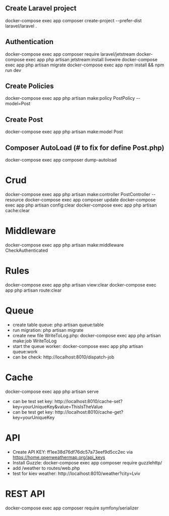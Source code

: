 ## Create Laravel project
docker-compose exec app composer create-project --prefer-dist laravel/laravel .

## Authentication
docker-compose exec app composer require laravel/jetstream
docker-compose exec app php artisan jetstream:install livewire
docker-compose exec app php artisan migrate
docker-compose exec app npm install && npm run dev

## Create Policies
docker-compose exec app php artisan make:policy PostPolicy --model=Post

## Create Post
docker-compose exec app php artisan make:model Post

## Composer AutoLoad (# to fix for define Post.php)
docker-compose exec app composer dump-autoload

# Crud
docker-compose exec app php artisan make:controller PostController --resource
docker-compose exec app composer update
docker-compose exec app php artisan config:clear
docker-compose exec app php artisan cache:clear

# Middleware
docker-compose exec app php artisan make:middleware CheckAuthenticated

# Rules
docker-compose exec app php artisan view:clear
docker-compose exec app  php artisan route:clear

# Queue
- create table queue: php artisan queue:table
- run migration: php artisan migrate
- create new file WriteToLog.php: docker-compose exec app php artisan make:job WriteToLog
- start the queue worker: docker-compose exec app php artisan queue:work
- can be check: http://localhost:8010/dispatch-job

# Cache
docker-compose exec app php artisan serve
- can be test set key: http://localhost:8010/cache-set?key=yourUniqueKey&value=ThisIsTheValue
- can be test get key: http://localhost:8010/cache-get?key=yourUniqueKey

# API 
- Create API KEY: ff1ee38d76df76dc57a73eef9d5cc2ec via https://home.openweathermap.org/api_keys
- Install Guzzle: docker-compose exec app composer require guzzlehttp/
- add /weather to routes/web.php
- test for kiev weather: http://localhost:8010/weather?city=Lviv

# REST API 
docker-compose exec app composer require symfony/serializer
